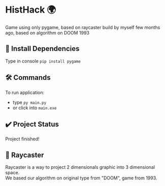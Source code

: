 # HistHack :earth_africa:
Game using only pygame, based on raycaster build by myself few months ago, based on algorithm on DOOM 1993

## :dart: Install Dependencies
Type in console `pip install pygame`

## :hammer_and_wrench: Commands
To run application:
* type `py main.py`
* or click into `main.exe`

## :heavy_check_mark: Project Status
Project finished!

## :movie_camera: Raycaster
Raycaster is a way to project 2 dimensionals graphic into 3 dimensional space. \
We based our algorithm on original type from "DOOM", game from 1993.
